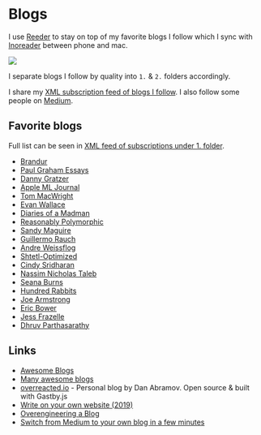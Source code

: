 # Blogs

I use [Reeder](http://reederapp.com/mac/) to stay on top of my favorite blogs I follow which I sync with [Inoreader](https://www.inoreader.com) between phone and mac.

![](https://i.imgur.com/2Ruad9G.png)

I separate blogs I follow by quality into `1.` & `2.` folders accordingly.

I share my [XML subscription feed of blogs I follow](https://gist.github.com/nikitavoloboev/f67d6d37a8c32fa6f86a23bd77107fbd). I also follow some people on [Medium](https://medium.com/@nikitavoloboev/following).

## Favorite blogs

Full list can be seen in [XML feed of subscriptions under 1. folder](https://gist.github.com/nikitavoloboev/f67d6d37a8c32fa6f86a23bd77107fbd#file-my-inoreader-subscriptions-xml-L7).

- [Brandur](https://brandur.org/articles)
- [Paul Graham Essays](http://www.paulgraham.com/articles.html)
- [Danny Gratzer](https://jozefg.bitbucket.io/about.html)
- [Apple ML Journal](https://machinelearning.apple.com/)
- [Tom MacWright](https://macwright.org/archive/)
- [Evan Wallace](https://blog.figma.com/@evanwallace)
- [Diaries of a Madman](https://asylum.madhouse-project.org/blog/archives/)
- [Reasonably Polymorphic](http://reasonablypolymorphic.com/blog/archives/)
- [Sandy Maguire](http://sandymaguire.me/blog/archives/)
- [Guillermo Rauch](https://rauchg.com/essays)
- [Andre Weissflog](http://floooh.github.io/archive/)
- [Shtetl-Optimized](https://www.scottaaronson.com/blog/)
- [Cindy Sridharan](https://medium.com/@copyconstruct)
- [Nassim Nicholas Taleb](https://medium.com/@nntaleb)
- [Seana Burns](http://seenaburns.com/)
- [Hundred Rabbits](https://100r.co/pages/blog.html)
- [Joe Armstrong](https://joearms.github.io/oldindex.html)
- [Eric Bower](https://erock.io/)
- [Jess Frazelle](https://blog.jessfraz.com)
- [Dhruv Parthasarathy](https://www.dhruvonmath.com/)

## Links

- [Awesome Blogs](https://github.com/learn-anything/blogs#readme)
- [Many awesome blogs](https://lobste.rs/s/hrxdoq/what_s_url_your_technical_blog)
- [overreacted.io](https://github.com/gaearon/overreacted.io) - Personal blog by Dan Abramov. Open source & built with Gastby.js
- [Write on your own website (2019)](http://bradfrost.com/blog/post/write-on-your-own-website/)
- [Overengineering a Blog](https://blog.andrewbran.ch/overengineering-a-blog/)
- [Switch from Medium to your own blog in a few minutes](https://github.com/mathieudutour/medium-to-own-blog)
